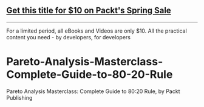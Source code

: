 ## [Get this title for $10 on Packt's Spring Sale](https://www.packt.com/V17899?utm_source=github&utm_medium=packt-github-repo&utm_campaign=spring_10_dollar_2022)
-----
For a limited period, all eBooks and Videos are only $10. All the practical content you need \- by developers, for developers

# Pareto-Analysis-Masterclass-Complete-Guide-to-80-20-Rule
Pareto Analysis Masterclass: Complete Guide to 80:20 Rule, by Packt Publishing

